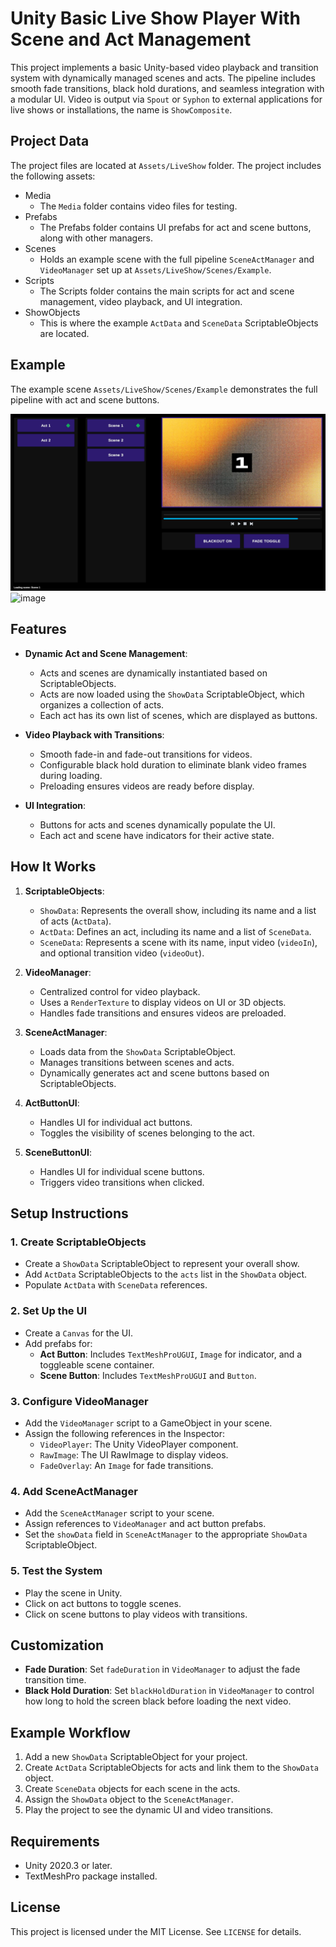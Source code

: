 # Unity Basic Live Show Player With Scene and Act Management

This project implements a basic Unity-based video playback and transition system with dynamically managed scenes and acts. The pipeline includes smooth fade transitions, black hold durations, and seamless integration with a modular UI. Video is output via `Spout` or `Syphon` to external applications for live shows or installations, the name is `ShowComposite`.

## Project Data

The project files are located at `Assets/LiveShow` folder. The project includes the following assets:

- Media
  - The `Media` folder contains video files for testing.
- Prefabs
  - The Prefabs folder contains UI prefabs for act and scene buttons, along with other managers.
- Scenes
  - Holds an example scene with the full pipeline `SceneActManager` and `VideoManager` set up at `Assets/LiveShow/Scenes/Example`.
- Scripts
  - The Scripts folder contains the main scripts for act and scene management, video playback, and UI integration.
- ShowObjects
  - This is where the example `ActData` and `SceneData` ScriptableObjects are located.

## Example

The example scene `Assets/LiveShow/Scenes/Example` demonstrates the full pipeline with act and scene buttons.

![image](https://github.com/vltmedia/Unity-Basic-Live-Show-Player-With-Scene-and-Act-Management/blob/main/Docs/images/PreviewImage.png?raw=true)
![image](https://github.com/vltmedia/Unity-Basic-Live-Show-Player-With-Scene-and-Act-Management/blob/main/Docs/images/Player_001.gif?raw=true)

## Features

- **Dynamic Act and Scene Management**:

  - Acts and scenes are dynamically instantiated based on ScriptableObjects.
  - Acts are now loaded using the `ShowData` ScriptableObject, which organizes a collection of acts.
  - Each act has its own list of scenes, which are displayed as buttons.
- **Video Playback with Transitions**:

  - Smooth fade-in and fade-out transitions for videos.
  - Configurable black hold duration to eliminate blank video frames during loading.
  - Preloading ensures videos are ready before display.
- **UI Integration**:

  - Buttons for acts and scenes dynamically populate the UI.
  - Each act and scene have indicators for their active state.

## How It Works

1. **ScriptableObjects**:

   - `ShowData`: Represents the overall show, including its name and a list of acts (`ActData`).
   - `ActData`: Defines an act, including its name and a list of `SceneData`.
   - `SceneData`: Represents a scene with its name, input video (`videoIn`), and optional transition video (`videoOut`).
2. **VideoManager**:

   - Centralized control for video playback.
   - Uses a `RenderTexture` to display videos on UI or 3D objects.
   - Handles fade transitions and ensures videos are preloaded.
3. **SceneActManager**:

   - Loads data from the `ShowData` ScriptableObject.
   - Manages transitions between scenes and acts.
   - Dynamically generates act and scene buttons based on ScriptableObjects.
4. **ActButtonUI**:

   - Handles UI for individual act buttons.
   - Toggles the visibility of scenes belonging to the act.
5. **SceneButtonUI**:

   - Handles UI for individual scene buttons.
   - Triggers video transitions when clicked.

## Setup Instructions

### 1. Create ScriptableObjects

- Create a `ShowData` ScriptableObject to represent your overall show.
- Add `ActData` ScriptableObjects to the `acts` list in the `ShowData` object.
- Populate `ActData` with `SceneData` references.

### 2. Set Up the UI

- Create a `Canvas` for the UI.
- Add prefabs for:
  - **Act Button**: Includes `TextMeshProUGUI`, `Image` for indicator, and a toggleable scene container.
  - **Scene Button**: Includes `TextMeshProUGUI` and `Button`.

### 3. Configure VideoManager

- Add the `VideoManager` script to a GameObject in your scene.
- Assign the following references in the Inspector:
  - `VideoPlayer`: The Unity VideoPlayer component.
  - `RawImage`: The UI RawImage to display videos.
  - `FadeOverlay`: An `Image` for fade transitions.

### 4. Add SceneActManager

- Add the `SceneActManager` script to your scene.
- Assign references to `VideoManager` and act button prefabs.
- Set the `showData` field in `SceneActManager` to the appropriate `ShowData` ScriptableObject.

### 5. Test the System

- Play the scene in Unity.
- Click on act buttons to toggle scenes.
- Click on scene buttons to play videos with transitions.

## Customization

- **Fade Duration**: Set `fadeDuration` in `VideoManager` to adjust the fade transition time.
- **Black Hold Duration**: Set `blackHoldDuration` in `VideoManager` to control how long to hold the screen black before loading the next video.

## Example Workflow

1. Add a new `ShowData` ScriptableObject for your project.
2. Create `ActData` ScriptableObjects for acts and link them to the `ShowData` object.
3. Create `SceneData` objects for each scene in the acts.
4. Assign the `ShowData` object to the `SceneActManager`.
5. Play the project to see the dynamic UI and video transitions.

## Requirements

- Unity 2020.3 or later.
- TextMeshPro package installed.

## License

This project is licensed under the MIT License. See `LICENSE` for details.
